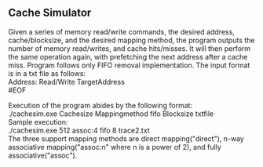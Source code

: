 ## Cache Simulator

Given a series of memory read/write commands, the desired address, cache/blocksize, and the desired mapping method, the program outputs the number of memory read/writes, and cache hits/misses. It will then perform the same operation again, with prefetching the next address after a cache miss. Program follows only FIFO removal implementation. The input format is in a txt file as follows: <br />
Address: Read/Write TargetAddress<br />
#EOF<br />

Execution of the program abides by the following format:<br />
./cachesim.exe Cachesize Mappingmethod fifo Blocksize txtfile<br />
Sample execution:<br />
./cachesim.exe 512 assoc:4 fifo 8 trace2.txt<br />
The three support mapping methods are direct mapping("direct"), n-way associative mapping("assoc:n" where n is a power of 2), and fully associative("assoc").